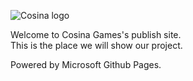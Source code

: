 ![Cosina logo](https://cosinagames.github.io/Images/logo_prototype_black.png)


Welcome to Cosina Games's publish site.  
This is the place we will show our project.






Powered by Microsoft Github Pages.
